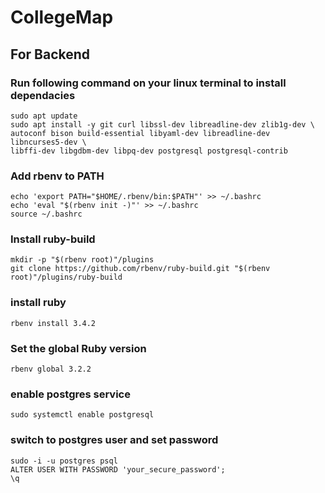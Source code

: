 # CollegeMap
## For Backend 
### Run following command on your linux terminal to install dependacies
    sudo apt update
    sudo apt install -y git curl libssl-dev libreadline-dev zlib1g-dev \
    autoconf bison build-essential libyaml-dev libreadline-dev libncurses5-dev \
    libffi-dev libgdbm-dev libpq-dev postgresql postgresql-contrib

### Add rbenv to PATH
    echo 'export PATH="$HOME/.rbenv/bin:$PATH"' >> ~/.bashrc
    echo 'eval "$(rbenv init -)"' >> ~/.bashrc
    source ~/.bashrc

### Install ruby-build
    mkdir -p "$(rbenv root)"/plugins
    git clone https://github.com/rbenv/ruby-build.git "$(rbenv root)"/plugins/ruby-build

### install ruby 
    rbenv install 3.4.2

### Set the global Ruby version
    rbenv global 3.2.2

### enable postgres service
    sudo systemctl enable postgresql

### switch to postgres user and set password
    sudo -i -u postgres psql
    ALTER USER WITH PASSWORD 'your_secure_password';
    \q